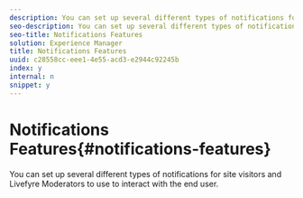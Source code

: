```yaml
---
description: You can set up several different types of notifications for site visitors and Livefyre Moderators to use to interact with the end user.
seo-description: You can set up several different types of notifications for site visitors and Livefyre Moderators to use to interact with the end user.
seo-title: Notifications Features
solution: Experience Manager
title: Notifications Features
uuid: c28558cc-eee1-4e55-acd3-e2944c92245b
index: y
internal: n
snippet: y
---
```


# Notifications Features{#notifications-features}

You can set up several different types of notifications for site visitors and Livefyre Moderators to use to interact with the end user.

